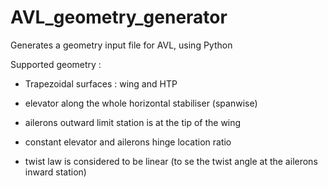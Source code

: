 # AVL_geometry_generator
Generates a geometry input file for AVL, using Python


Supported geometry :
- Trapezoidal surfaces : wing and HTP
- elevator along the whole horizontal stabiliser (spanwise)
- ailerons outward limit station is at the tip of the wing
- constant elevator and ailerons hinge location ratio

- twist law is considered to be linear (to se the twist angle at the ailerons inward station)
